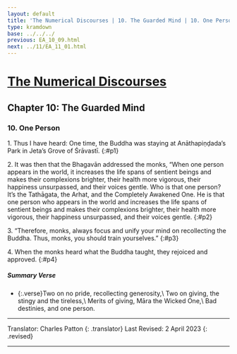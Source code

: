 ```yaml
---
layout: default
title: 'The Numerical Discourses | 10. The Guarded Mind | 10. One Person'
type: kramdown
base: ../../../
previous: EA_10_09.html
next: ../11/EA_11_01.html
---
```


# [The Numerical Discourses](../index.html)
## Chapter 10: The Guarded Mind
### 10. One Person

1\. Thus I have heard: One time, the Buddha was staying at Anāthapiṇḍada’s Park in Jeta’s Grove of Śrāvastī.
{:#p1}

2\. It was then that the Bhagavān addressed the monks, “When one person appears in the world, it increases the life spans of sentient beings and makes their complexions brighter, their health more vigorous, their happiness unsurpassed, and their voices gentle. Who is that one person? It’s the Tathāgata, the Arhat, and the Completely Awakened One. He is that one person who appears in the world and increases the life spans of sentient beings and makes their complexions brighter, their health more vigorous, their happiness unsurpassed, and their voices gentle.
{:#p2}

3\. “Therefore, monks, always focus and unify your mind on recollecting the Buddha. Thus, monks, you should train yourselves.”
{:#p3}

4\. When the monks heard what the Buddha taught, they rejoiced and approved.
{:#p4}

##### Summary Verse

* {:.verse}Two on no pride, recollecting generosity,\\
Two on giving, the stingy and the tireless,\\
Merits of giving, Māra the Wicked One,\\
Bad destinies, and one person.

---

Translator: Charles Patton
{: .translator}
Last Revised: 2 April 2023
{: .revised}

---